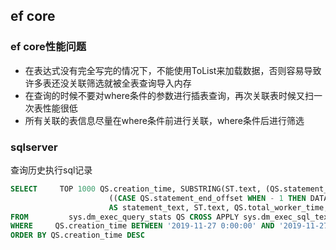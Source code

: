 ## ef core

### ef core性能问题

- 在表达式没有完全写完的情况下，不能使用ToList来加载数据，否则容易导致许多表还没关联筛选就被全表查询导入内存
- 在查询的时候不要对where条件的参数进行插表查询，再次关联表时候又扫一次表性能很低
- 所有关联的表信息尽量在where条件前进行关联，where条件后进行筛选



### sqlserver

查询历史执行sql记录

```sql
SELECT     TOP 1000 QS.creation_time, SUBSTRING(ST.text, (QS.statement_start_offset / 2) + 1,
                      ((CASE QS.statement_end_offset WHEN - 1 THEN DATALENGTH(st.text) ELSE QS.statement_end_offset END - QS.statement_start_offset) / 2) + 1)
                      AS statement_text, ST.text, QS.total_worker_time, QS.last_worker_time, QS.max_worker_time, QS.min_worker_time
FROM         sys.dm_exec_query_stats QS CROSS APPLY sys.dm_exec_sql_text(QS.sql_handle) ST
WHERE     QS.creation_time BETWEEN '2019-11-27 0:00:00' AND '2019-11-27 16:00:00' AND ST.text LIKE 'Delete%%'
ORDER BY QS.creation_time DESC
```

